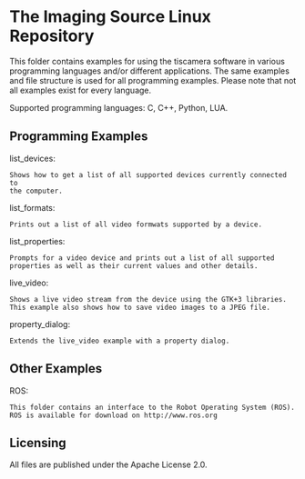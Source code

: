 # The Imaging Source Linux Repository

This folder contains examples for using the tiscamera software in various
programming languages and/or different applications. The same examples and file
structure is used for all programming examples. Please note that not all
examples exist for every language.

Supported programming languages: C, C++, Python, LUA.

## Programming Examples

list_devices:

    Shows how to get a list of all supported devices currently connected to
    the computer.

list_formats:

    Prints out a list of all video formwats supported by a device.

list_properties:

    Prompts for a video device and prints out a list of all supported
    properties as well as their current values and other details.

live_video:

    Shows a live video stream from the device using the GTK+3 libraries.
    This example also shows how to save video images to a JPEG file.

property_dialog:

    Extends the live_video example with a property dialog.

## Other Examples

ROS:

    This folder contains an interface to the Robot Operating System (ROS).
    ROS is available for download on http://www.ros.org

## Licensing

All files are published under the Apache License 2.0.

